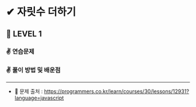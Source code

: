 # ✔ 자릿수 더하기

## 🌈 LEVEL 1

### ✌ 연습문제

### ✌ 풀이 방법 및 배운점


--- 

- 📌 문제 출처 : https://programmers.co.kr/learn/courses/30/lessons/12931?language=javascript
